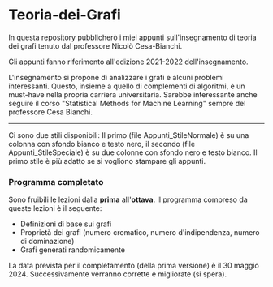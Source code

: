 # Teoria-dei-Grafi
In questa repository pubblicherò i miei appunti sull'insegnamento di teoria dei grafi tenuto dal professore Nicolò Cesa-Bianchi. 

Gli appunti fanno riferimento all'edizione 2021-2022 dell'insegnamento. 

L'insegnamento si propone di analizzare i grafi e alcuni problemi interessanti. Questo, insieme a quello di complementi di algoritmi, è un must-have nella propria carriera universitaria. Sarebbe interessante anche seguire il corso "Statistical Methods for Machine Learning" sempre del professore Cesa Bianchi. 

--- 
Ci sono due stili disponibili: Il primo (file  Appunti_StileNormale) è su una colonna con sfondo bianco e testo nero, il secondo (file Appunti_StileSpeciale) è su due colonne con sfondo nero e testo bianco. Il primo stile è più adatto se si vogliono stampare gli appunti.

### Programma completato

Sono fruibili le lezioni dalla **prima** all'**ottava**. Il programma compreso da queste lezioni è il seguente:

- Definizioni di base sui grafi
- Proprietà dei grafi (numero cromatico, numero d'indipendenza, numero di dominazione)
- Grafi generati randomicamente

La data prevista per il completamento (della prima versione) è il 30 maggio 2024. Successivamente verranno corrette e migliorate (si spera).
